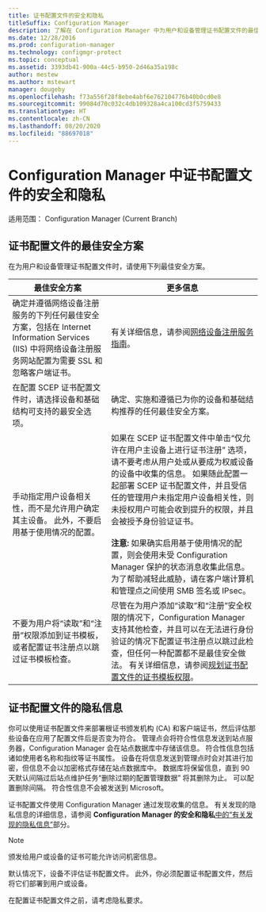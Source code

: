 ```yaml
---
title: 证书配置文件的安全和隐私
titleSuffix: Configuration Manager
description: 了解在 Configuration Manager 中为用户和设备管理证书配置文件的最佳安全做法。
ms.date: 12/28/2016
ms.prod: configuration-manager
ms.technology: configmgr-protect
ms.topic: conceptual
ms.assetid: 3393db41-900a-44c5-b950-2d46a35a198c
author: mestew
ms.author: mstewart
manager: dougeby
ms.openlocfilehash: f73a556f28f8ebe4abf6e762104776b40b0cd0e8
ms.sourcegitcommit: 99084d70c032c4db109328a4ca100cd3f5759433
ms.translationtype: HT
ms.contentlocale: zh-CN
ms.lasthandoff: 08/20/2020
ms.locfileid: "88697018"
---
```

# <a name="security-and-privacy-for-certificate-profiles-in-configuration-manager"></a>Configuration Manager 中证书配置文件的安全和隐私

适用范围：  Configuration Manager (Current Branch)


##  <a name="security-best-practices-for-certificate-profiles"></a>证书配置文件的最佳安全方案  
 在为用户和设备管理证书配置文件时，请使用下列最佳安全方案。  

|最佳安全方案|更多信息|  
|----------------------------|----------------------|  
|确定并遵循网络设备注册服务的下列任何最佳安全方案，包括在 Internet Information Services (IIS) 中将网络设备注册服务网站配置为需要 SSL 和忽略客户端证书。|有关详细信息，请参阅[网络设备注册服务指南](/previous-versions/windows/it-pro/windows-server-2012-R2-and-2012/hh831498(v=ws.11))。|  
|在配置 SCEP 证书配置文件时，请选择设备和基础结构可支持的最安全选项。|确定、实施和遵循已为你的设备和基础结构推荐的任何最佳安全方案。|  
|手动指定用户设备相关性，而不是允许用户确定其主设备。 此外，不要启用基于使用情况的配置。|如果在 SCEP 证书配置文件中单击“仅允许在用户主设备上进行证书注册”  选项，请不要考虑从用户处或从要成为权威设备的设备中收集的信息。 如果随此配置一起部署 SCEP 证书配置文件，并且受信任的管理用户未指定用户设备相关性，则未授权用户可能会收到提升的权限，并且会被授予身份验证证书。<br /><br /> **注意:** 如果确实启用基于使用情况的配置，则会使用未受 Configuration Manager 保护的状态消息收集此信息。 为了帮助减轻此威胁，请在客户端计算机和管理点之间使用 SMB 签名或 IPsec。|  
|不要为用户将“读取”和“注册”权限添加到证书模板，或者配置证书注册点以跳过证书模板检查。|尽管在为用户添加“读取”和“注册”安全权限的情况下，Configuration Manager 支持其他检查，并且可以在无法进行身份验证的情况下配置证书注册点以跳过此检查，但任何一种配置都不是最佳安全做法。 有关详细信息，请参阅[规划证书配置文件的证书模板权限](../../protect/plan-design/planning-for-certificate-template-permissions.md)。|  

## <a name="privacy-information-for-certificate-profiles"></a>证书配置文件的隐私信息  
 你可以使用证书配置文件来部署根证书颁发机构 (CA) 和客户端证书，然后评估那些设备在应用了配置文件后是否变为符合。 管理点会将符合性信息发送到站点服务器，Configuration Manager 会在站点数据库中存储该信息。 符合性信息包括诸如使用者名称和指纹等证书属性。 设备在将信息发送到管理点时会对其进行加密，但信息不会以加密格式存储在站点数据库中。 数据库将保留信息，直到 90 天默认间隔过后站点维护任务“删除过期的配置管理数据”  将其删除为止。 可以配置删除间隔。 符合性信息不会被发送到 Microsoft。  

 证书配置文件使用 Configuration Manager 通过发现收集的信息。 有关发现的隐私信息的详细信息，请参阅 **Configuration Manager 的安全和隐私**[中的“有关发现的隐私信息”](../../core/plan-design/security/security-and-privacy.md)部分。  

> [!NOTE]  
>  颁发给用户或设备的证书可能允许访问机密信息。  

 默认情况下，设备不评估证书配置文件。 此外，你必须配置证书配置文件，然后将它们部署到用户或设备。  

 在配置证书配置文件之前，请考虑隐私要求。